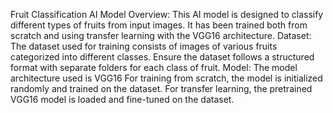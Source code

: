 

Fruit Classification AI Model
Overview:
This AI model is designed to classify different types of fruits from input images. It has been trained both from scratch and using transfer learning with the VGG16 architecture.
Dataset:
The dataset used for training consists of images of various fruits categorized into different classes.
Ensure the dataset follows a structured format with separate folders for each class of fruit.
Model:
The model architecture used is VGG16 For training from scratch, the model is initialized randomly and trained on the dataset. For transfer learning, the pretrained VGG16 model is loaded and fine-tuned on the dataset.
